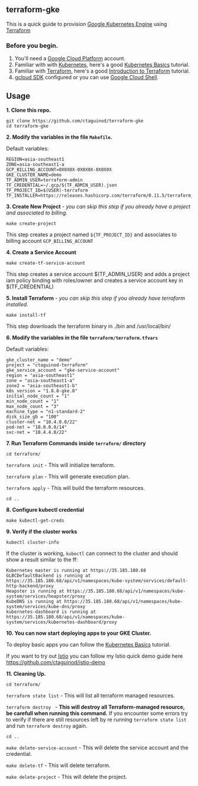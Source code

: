 ## terraform-gke

This is a quick guide to provision [Google Kubernetes Engine](https://cloud.google.com/kubernetes-engine/) using [Terraform](https://www.terraform.io/docs/providers/google/index.html)

### Before you begin.

1. You'll need a [Google Cloud Platform](https://cloud.google.com/) account. 
2. Familiar with with [Kubernetes](https://kubernetes.io/), here's a good [Kubernetes Basics](https://kubernetes.io/docs/tutorials/kubernetes-basics/) tutorial.
3. Familiar with [Terraform](https://www.terraform.io/), here's a good [Introduction to Terraform](https://blog.gruntwork.io/an-introduction-to-terraform-f17df9c6d180) tutorial.
4. [gcloud SDK](https://cloud.google.com/sdk/) configured or you can use [Google Cloud Shell](https://cloud.google.com/shell/).

## Usage

**1. Clone this repo.**

```
git clone https://github.com/ctaguinod/terraform-gke
cd terraform-gke
```

**2. Modify the variables in the file `Makefile`.**

Default variables: 

```
REGION=asia-southeast1
ZONE=asia-southeast1-a
GCP_BILLING_ACCOUNT=0X0X0X-0X0X0X-0X0X0X
GKE_CLUSTER_NAME=demo
TF_ADMIN_USER=terraform-admin
TF_CREDENTIAL=~/.gcp/$(TF_ADMIN_USER).json
TF_PROJECT_ID=$(USER)-terraform
TF_INSTALLER=https://releases.hashicorp.com/terraform/0.11.5/terraform_0.11.5_linux_amd64.zip
```

**3. Create New Project** - *you can skip this step if you already have a project and associated to billing.*

```
make create-project

```

This step creates a project named `${TF_PROJECT_ID}` and associates to billing account `GCP_BILLING_ACCOUNT`


**4. Create a Service Account** 

```
make create-tf-service-account
```

This step creates a service account $(TF_ADMIN_USER) and adds a project iam policy binding with roles/owner and creates a service account key in $(TF_CREDENTIAL)

**5. Install Terraform** - *you can skip this step if you already have terraform installed.*

```
make install-tf 
```

This step downloads the terraform binary in ./bin and /usr/local/bin/

**6. Modify the variables in the file `terraform/terraform.tfvars`**

Default variables:

```
gke_cluster_name = "demo"
project = "ctaguinod-terraform"
gke_service_account = "gke-service-account"
region = "asia-southeast1"
zone = "asia-southeast1-a"
zone2 = "asia-southeast1-b"
k8s_version = "1.8.8-gke.0"
initial_node_count = "1"
min_node_count = "1"
max_node_count = "3"
machine_type = "n1-standard-2"
disk_size_gb = "100"
cluster-net = "10.4.0.0/22"
pod-net = "10.0.0.0/14"
svc-net = "10.4.4.0/22"
```

**7. Run Terraform Commands inside `terraform/` directory**

`cd terraform/`

`terraform init` - This will initialize terraform.

`terraform plan` - This will generate execution plan.

`terraform apply` - This will build the terraform resources.

`cd ..`

**8. Configure kubectl credential** 

```
make kubectl-get-creds
```

**9. Verify if the cluster works**

```
kubectl cluster-info
```

If the cluster is working, `kubectl` can connect to the cluster and should show a result similar to the ff:

```
Kubernetes master is running at https://35.185.180.68
GLBCDefaultBackend is running at https://35.185.180.68/api/v1/namespaces/kube-system/services/default-http-backend/proxy
Heapster is running at https://35.185.180.68/api/v1/namespaces/kube-system/services/heapster/proxy
KubeDNS is running at https://35.185.180.68/api/v1/namespaces/kube-system/services/kube-dns/proxy
kubernetes-dashboard is running at https://35.185.180.68/api/v1/namespaces/kube-system/services/kubernetes-dashboard/proxy
```

**10. You can now start deploying apps to your GKE Cluster.**

To deploy basic apps you can follow the [Kubernetes Basics](https://kubernetes.io/docs/tutorials/kubernetes-basics/) tutorial.

If you want to try out [Istio](https://istio.io/) you can follow my Istio quick demo guide here https://github.com/ctaguinod/istio-demo


**11. Cleaning Up.**

`cd terraform/`

`terraform state list` - This will list all terraform managed resources. 

`terraform destroy ` - **This will destroy all Terraform-managed resource, be carefull when running this command.** If you encounter some errors try to verify if there are still resources left by re running `terraform state list` and run `terraform destroy` again.

`cd ..`

`make delete-service-account` - This will delete the service account and the credential.

`make delete-tf` - This will delete terraform.

`make delete-project` - This will delete the project.

